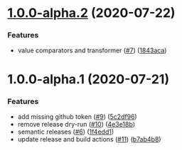 # [1.0.0-alpha.2](https://github.com/Gusto/validate-rb/compare/v1.0.0-alpha.1...v1.0.0-alpha.2) (2020-07-22)


### Features

* value comparators and transformer ([#7](https://github.com/Gusto/validate-rb/issues/7)) ([1843aca](https://github.com/Gusto/validate-rb/commit/1843acac9d3812576e7b906d477528a72a3c64c8))

# 1.0.0-alpha.1 (2020-07-21)


### Features

* add missing github token ([#9](https://github.com/Gusto/validate-rb/issues/9)) ([5c2df96](https://github.com/Gusto/validate-rb/commit/5c2df967bfcc645c68639e443e33160ab5a4f9aa))
* remove release dry-run ([#10](https://github.com/Gusto/validate-rb/issues/10)) ([4e3e18b](https://github.com/Gusto/validate-rb/commit/4e3e18b3c49c92906a1f6e186e346863f2a7faab))
* semantic releases ([#6](https://github.com/Gusto/validate-rb/issues/6)) ([1f4edd1](https://github.com/Gusto/validate-rb/commit/1f4edd18072fb00840e16eca895c8ae91ede2258))
* update release and build actions ([#11](https://github.com/Gusto/validate-rb/issues/11)) ([b7ab4b8](https://github.com/Gusto/validate-rb/commit/b7ab4b8909e2d0afcce2d5db98615dc6a4c1eaf3))

